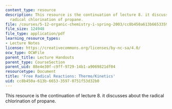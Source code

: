 ```yaml
---
content_type: resource
description: This resource is the continuation of lecture 8. it discusses about the
  radical chlorination of propane.
file: /courses/5-12-organic-chemistry-i-spring-2003/cc8b450a613b665335970751f53d32b0_08.pdf
file_size: 124948
file_type: application/pdf
learning_resource_types:
- Lecture Notes
license: https://creativecommons.org/licenses/by-nc-sa/4.0/
ocw_type: OCWFile
parent_title: Lecture Handouts
parent_type: CourseSection
parent_uid: 88e4e30f-c9ff-9729-14b1-a9069821df04
resourcetype: Document
title: 'Free Radical Reactions: Thermo/Kinetics'
uid: cc8b450a-613b-6653-3597-0751f53d32b0
---
```

This resource is the continuation of lecture 8. it discusses about the radical chlorination of propane.